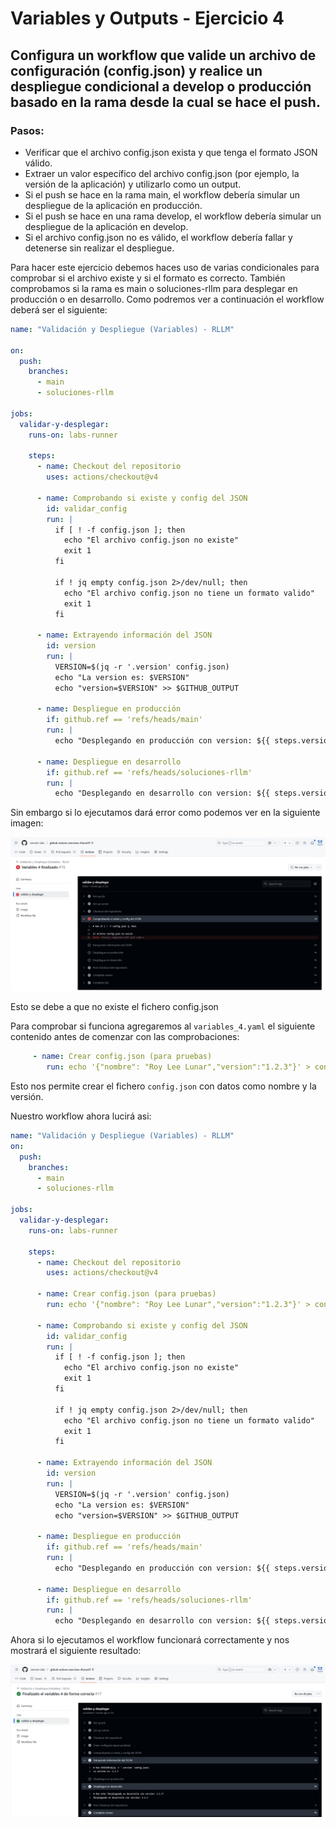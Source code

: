 # Variables y Outputs - Ejercicio 4

## Configura un workflow que valide un archivo de configuración (config.json) y realice un despliegue condicional a develop o producción basado en la rama desde la cual se hace el push.

### Pasos:

- Verificar que el archivo config.json exista y que tenga el formato JSON válido.
- Extraer un valor específico del archivo config.json (por ejemplo, la versión de la aplicación) y utilizarlo como un output.
- Si el push se hace en la rama main, el workflow debería simular un despliegue de la aplicación en producción.
- Si el push se hace en una rama develop, el workflow debería simular un despliegue de la aplicación en develop.
- Si el archivo config.json no es válido, el workflow debería fallar y detenerse sin realizar el despliegue.

Para hacer este ejercicio debemos haces uso de varias condicionales para comprobar si el archivo existe y si el formato es correcto. También comprobamos si la rama es main o soluciones-rllm para desplegar en producción o en desarrollo. Como podremos ver a continuación el workflow deberá ser el siguiente:

```yaml
name: "Validación y Despliegue (Variables) - RLLM"

on:
  push:
    branches:
      - main
      - soluciones-rllm

jobs:
  validar-y-desplegar:
    runs-on: labs-runner

    steps:
      - name: Checkout del repositorio
        uses: actions/checkout@v4

      - name: Comprobando si existe y config del JSON
        id: validar_config
        run: |
          if [ ! -f config.json ]; then
            echo "El archivo config.json no existe"
            exit 1
          fi

          if ! jq empty config.json 2>/dev/null; then
            echo "El archivo config.json no tiene un formato valido"
            exit 1
          fi

      - name: Extrayendo información del JSON
        id: version
        run: |
          VERSION=$(jq -r '.version' config.json)
          echo "La version es: $VERSION"
          echo "version=$VERSION" >> $GITHUB_OUTPUT

      - name: Despliegue en producción
        if: github.ref == 'refs/heads/main'
        run: |
          echo "Desplegando en producción con version: ${{ steps.version.outputs.version }}"

      - name: Despliegue en desarrollo
        if: github.ref == 'refs/heads/soluciones-rllm'
        run: |
          echo "Desplegando en desarrollo con version: ${{ steps.version.outputs.version }}"
```

Sin embargo si lo ejecutamos dará error como podemos ver en la siguiente imagen:

![Resultado erroneo del workflow](../../datos/imgs/variable4_1.png)

Esto se debe a que no existe el fichero config.json

Para comprobar si funciona agregaremos al `variables_4.yaml` el siguiente contenido antes de comenzar con las comprobaciones:

```yaml
     - name: Crear config.json (para pruebas)
        run: echo '{"nombre": "Roy Lee Lunar","version":"1.2.3"}' > config.json
```

Esto nos permite crear el fichero `config.json` con datos como nombre y la versión.

Nuestro workflow ahora lucirá asi:

```yaml
name: "Validación y Despliegue (Variables) - RLLM"
on:
  push:
    branches:
      - main
      - soluciones-rllm

jobs:
  validar-y-desplegar:
    runs-on: labs-runner

    steps:
      - name: Checkout del repositorio
        uses: actions/checkout@v4
    
      - name: Crear config.json (para pruebas)
        run: echo '{"nombre": "Roy Lee Lunar","version":"1.2.3"}' > config.json

      - name: Comprobando si existe y config del JSON
        id: validar_config
        run: |
          if [ ! -f config.json ]; then
            echo "El archivo config.json no existe"
            exit 1
          fi

          if ! jq empty config.json 2>/dev/null; then
            echo "El archivo config.json no tiene un formato valido"
            exit 1
          fi

      - name: Extrayendo información del JSON
        id: version
        run: |
          VERSION=$(jq -r '.version' config.json)
          echo "La version es: $VERSION"
          echo "version=$VERSION" >> $GITHUB_OUTPUT

      - name: Despliegue en producción
        if: github.ref == 'refs/heads/main'
        run: |
          echo "Desplegando en producción con version: ${{ steps.version.outputs.version }}"

      - name: Despliegue en desarrollo
        if: github.ref == 'refs/heads/soluciones-rllm'
        run: |
          echo "Desplegando en desarrollo con version: ${{ steps.version.outputs.version }}"
```

Ahora si lo ejecutamos el workflow funcionará correctamente y nos mostrará el siguiente resultado:

![Resultado correcto del workflow](../../datos/imgs/variable4_2.png)